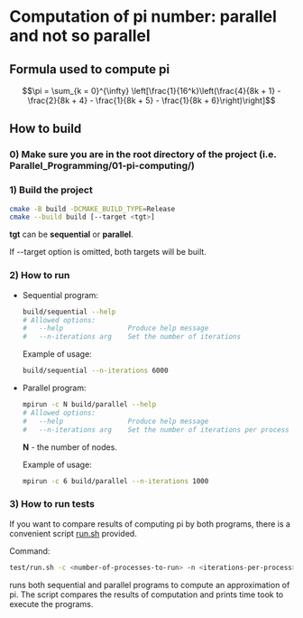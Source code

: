 # Computation of pi number: parallel and not so parallel

## Formula used to compute pi

$$\pi = \sum_{k = 0}^{\infty} \left[\frac{1}{16^k}\left(\frac{4}{8k + 1} - \frac{2}{8k + 4} - \frac{1}{8k + 5} - \frac{1}{8k + 6}\right)\right]$$

## How to build

### 0) Make sure you are in the root directory of the project (i.e. Parallel_Programming/01-pi-computing/)

### 1) Build the project

```bash
cmake -B build -DCMAKE_BUILD_TYPE=Release
cmake --build build [--target <tgt>]
```

**tgt** can be **sequential** or **parallel**.

If --target option is omitted, both targets will be built.

### 2) How to run

- Sequential program:

    ```bash
    build/sequential --help
    # Allowed options:
    #   --help                Produce help message
    #   --n-iterations arg    Set the number of iterations
    ```

    Example of usage:

    ```bash
    build/sequential --n-iterations 6000
    ```

- Parallel program:

    ```bash
    mpirun -c N build/parallel --help
    # Allowed options:
    #   --help                Produce help message
    #   --n-iterations arg    Set the number of iterations per process
    ```

    **N** - the number of nodes.

    Example of usage:

    ```bash
    mpirun -c 6 build/parallel --n-iterations 1000
    ```

### 3) How to run tests

If you want to compare results of computing pi by both programs, there is a convenient script
[run.sh](/01-pi-computing/test/run.sh) provided.

Command:

```bash
test/run.sh -c <number-of-processes-to-run> -n <iterations-per-process>
```

runs both sequential and parallel programs to compute an approximation of pi. The script compares
the results of computation and prints time took to execute the programs.
